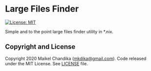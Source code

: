 # Large Files Finder

[![License: MIT](https://img.shields.io/badge/License-MIT-blue.svg)](/LICENSE)

Simple and to the point large files finder utility in *.nix.

## Copyright and License

Copyright 2020 Maikel Chandika (mkdika@gmail.com). Code released under the MIT License. See [LICENSE](/LICENSE) file.
